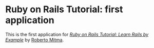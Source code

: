 # Ruby on Rails Tutorial: first application

This is the first application for [*Ruby on Rails Tutorial: Learn Rails by Example*](http://railstutorial.org/) by [Roberto
Mitma](http://michaelhart1.com/).